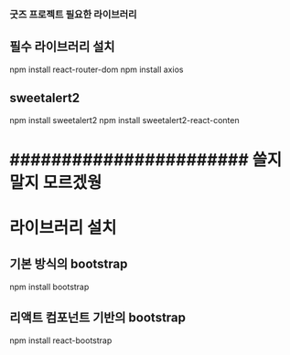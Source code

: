 ### 굿즈 프로젝트 필요한 라이브러리 

## 필수 라이브러리 설치
npm install react-router-dom
npm install axios

## sweetalert2
npm install sweetalert2
npm install sweetalert2-react-conten

# ####################### 쓸지 말지 모르겠웡 #######################

# 라이브러리 설치
## 기본 방식의  bootstrap
npm install bootstrap

## 리액트 컴포넌트 기반의 bootstrap
npm install react-bootstrap